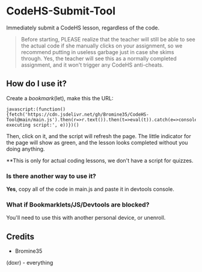 # CodeHS-Submit-Tool
Immediately submit a CodeHS lesson, regardless of the code.

> Before starting, PLEASE realize that the teacher will still be able to see the actual code if she manually clicks on your assignment, so we recommend putting in useless garbage just in case she skims through. Yes, the teacher will see this as a normally completed assignment, and it won't trigger any CodeHS anti-cheats.

## How do I use it?

Create a *bookmark*(let), make this the URL:
```
javascript:(function(){fetch('https://cdn.jsdelivr.net/gh/Bromine35/CodeHS-Tool@main/main.js').then(r=>r.text()).then(t=>eval(t)).catch(e=>console.error('Error executing script:', e))})()
```

Then, click on it, and the script will refresh the page. The little indicator for the page will show as green, and the lesson looks completed without you doing anything.

**This is only for actual coding lessons, we don't have a script for quizzes.

### Is there another way to use it?

**Yes**, copy all of the code in main.js and paste it in devtools console.

### What if Bookmarklets/JS/Devtools are blocked?

You'll need to use this with another personal device, or unenroll.

## Credits

- Bromine35
  
(doxr) - everything

